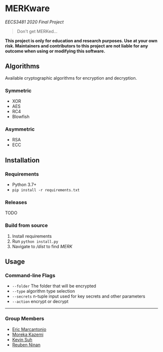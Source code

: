 # MERKware
*EECS3481 2020 Final Project*

> Don't get MERKed...

**This project is only for education and research purposes. Use at your own risk. Maintainers and contributors to this project are not liable for any outcome when using or modifying this software.**

## Algorithms 
Available cryptographic algorithms for encryption and decryption.
### Symmetric
- XOR
- AES
- RC4
- Blowfish
### Asymmetric
- RSA
- ECC

## Installation
### Requirements
- Python 3.7+
- ```pip install -r requirements.txt```

### Releases
TODO

### Build from source
1. Install requirements
2. Run ```python install.py```
3. Navigate to */dist* to find *MERK* 

## Usage
### Command-line Flags
- ```--folder``` The folder that will be encrypted
- ```--type``` algorithm type selection 
- ```--secrets``` n-tuple input used for key secrets and other parameters
- ```--action``` encrypt or decrypt

---
### Group Members
- [Eric Marcantonio](https://github.com/EricMarcantonio)
- [Moreka Kazemi](https://github.com/mowhamadrexa)
- [Kevin Suh](https://github.com/KevinSuh6433)
- [Reuben Ninan](https://github.com/ReubenMathew)
